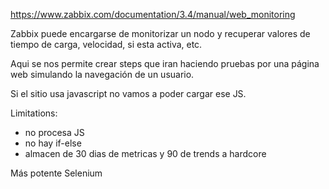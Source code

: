 https://www.zabbix.com/documentation/3.4/manual/web_monitoring

Zabbix puede encargarse de monitorizar un nodo y recuperar valores de tiempo de carga, velocidad, si esta activa, etc.


Aqui se nos permite crear steps que iran haciendo pruebas por una página web simulando la navegación de un usuario.


Si el sitio usa javascript no vamos a poder cargar ese JS.

Limitations:
  - no procesa JS
  - no hay if-else
  - almacen de 30 dias de metricas y 90 de trends a hardcore

Más potente Selenium
